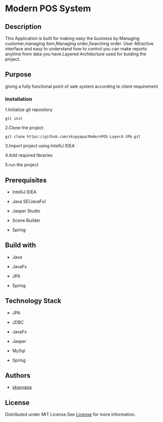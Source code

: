 # Modern POS System

## Description
This Application is built for making easy the business by Managing customer,managing item,Managing order,Searching order.
User Attractive interface and easy to understand how to control.you can make reports anytime from data you have.Layered Architecture used for buiding the project.

## Purpose
giving a fully functional point of sale system according to client requirement

### Installation


1.Initialize git repository

    git init

2.Clone the project 

    git clone https://github.com/skspyapa/ModernPOS-Layerd-JPA.git
      
3.Import project using IntelliJ IDEA

4.Add required libraries

5.run the project

## Prerequisites

* IntelliJ IDEA

* Java SE(JavaFx)

* Jasper Studio

* Scene Builder

* Spring

## Build with

* Java

* JavaFx

* JPA

* Spring

## Technology Stack

* JPA

* JDBC

* JavaFx

* Jasper

* MySql

* Spring

## Authors

* [skspyapa](https://github.com/skspyapa)
      
## License

Distributed under MIT License.See [License]() for more information.      
